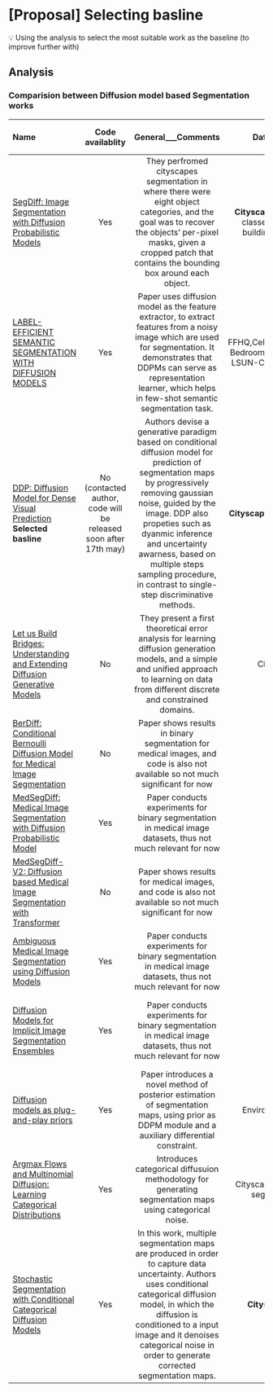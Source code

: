 # [Proposal] Selecting basline
    

:bulb: Using the analysis to select the most suitable work as the baseline (to improve further with)

  
## Analysis 
 
### Comparision between Diffusion model based Segmentation works 

    
| Name                                                                                                                                                                                | Code availablity |                                                      General___Comments                                                       |                          Dataset used                           |  Published or not   |     Performance (in mIoU, of cityscapes)     |                             Input modality                             |
|:----------------------------------------------------------------------------------------------------------------------------------------------------------------------------------- |:----------------:|:-----------------------------------------------------------------------------------------------------------------------------:|:---------------------------------------------------------------:|:-------------------:|:--------------------------------------------------------------:|:----------------------------------------------------------------------:|
| [SegDiff: Image Segmentation with Diffusion Probabilistic Models](https://arxiv.org/pdf/2112.00390.pdf)                                                                           |       Yes        |  They perfromed cityscapes segmentation in where there were eight object categories, and the goal was to recover the objects’ per-pixel masks, given a cropped patch that contains the bounding box around each object.                                                                                                                          |         **Cityscapes Val** (only 8 classes), Vaihingen building, MoNuSeg         |         No          |                        ---                                       |                  Gaussian noise along with image feature conditioning                          |
| [LABEL-EFFICIENT SEMANTIC SEGMENTATION WITH DIFFUSION MODELS](https://openreview.net/pdf?id=SlxSY2UZQT)                                                                             |       Yes        |  Paper uses diffusion model as the feature extractor, to extract features from a noisy image which are used for segmentation. It demonstrates that DDPMs can serve as representation learner, which helps in few-shot semantic segmentation task.                                                                                                              | FFHQ,CelebAMask,LSUN-Bedroom, ADE-Bedroom, LSUN-Cat, LSUN-Horse |       ICLR'22       |                                    ---                            |                               RGB image                              |                            RGB image                               |
| [DDP: Diffusion Model for Dense Visual Prediction](https://arxiv.org/pdf/2303.17559.pdf)  **Selected basline**                                                                                           |        No (contacted author, code will be released soon after 17th may)       |      Authors devise a generative paradigm based on conditional diffusion model for prediction of segmentation maps by progressively removing gaussian noise, guided by the image. DDP also propeties such as dyanmic inference and uncertainty awarness, based on multiple steps sampling procedure, in contrast to single-step discriminative methods.                                                                                                                       |                                              **Cityscapes VAL**, ADE20K                  |         No          |                                            **83.92 (1024x2048)**                    |     both RGB and label images                     | 
| [Let us Build Bridges: Understanding and Extending Diffusion Generative Models](https://arxiv.org/pdf/2208.14699.pdf)                                                               |        No        |   They present a first theoretical error analysis for learning diffusion generation models, and a simple and unified approach to learning on data from different discrete and constrained domains.  |                                              Cityscapes                   | NeurIPS'22 workshop |                             --- (mentioned ELBO:Likelihood evaluation term)                               |                       Categorical Noise as input                       |
| [BerDiff: Conditional Bernoulli Diffusion Model for Medical Image Segmentation](https://arxiv.org/pdf/2304.04429.pdf)                                                               |        No        | Paper shows results in binary segmentation for medical images, and code is also not available so not much significant for now |                                                                 |         No          |  ---                                                              |                        Input image as condition along with Bernoulli noise                       |
| [MedSegDiff: Medical Image Segmentation with Diffusion Probabilistic Model](https://openreview.net/pdf?id=Jdw-cm2jG9)                                                               |       Yes        |       Paper conducts experiments for binary segmentation in medical image datasets, thus not much relevant for now                                                                                                                   |                                                                 |       MIDL'23       |                                         ---                       |  Starting from Gaussian noise with image conditioning                             |
| [MedSegDiff-V2: Diffusion based Medical Image Segmentation with Transformer](https://arxiv.org/pdf/2301.11798.pdf)                                                                  |        No        |            Paper shows results for medical images, and code is also not available so not much significant for now             |                                                                 |         No          |                                 ---                                |                                                              Starting from Gaussian noise with image conditioning          |
| [Ambiguous Medical Image Segmentation using Diffusion Models](https://arxiv.org/pdf/2304.04745.pdf)                                                                                 |       Yes        |          Paper conducts experiments for binary segmentation in medical image datasets, thus not much relevant for now                                                                                                                    |                                                                 |       CVPR'23       |                      ---                                          |                        Input image conditioning  with Gaussian noise                      |
| [Diffusion Models for Implicit Image Segmentation Ensembles](https://arxiv.org/pdf/2112.03145.pdf)                                                                                  |       Yes        |           Paper conducts experiments for binary segmentation in medical image datasets, thus not much relevant for now                                                                                                                    |                                                                 |         No        |                       ---                                         |   Gausssian noise input along with different input images conditioning                  |
| [Diffusion models as plug-and-play priors](https://arxiv.org/pdf/2206.09012.pdf)                                                                                                    |       Yes        |          Paper introduces a novel method of posterior estimation of segmentation maps, using prior as DDPM module and a auxiliary differential constraint.                                                                                                                  |                                                      EnviroAtlas dataset           |     NeurIPS'22      |                                           ---                     |     Image and weak labels (auxiliary information) as inputs                     |
| [Argmax Flows and Multinomial Diffusion: Learning Categorical Distributions](https://proceedings.neurips.cc/paper_files/paper/2021/file/67d96d458abdef21792e6d8e590244e7-Paper.pdf) |       Yes        |                      Introduces categorical diffusuion methodology for generating segmentation maps using categorical noise.                                                                                                        |                             Cityscapes Val(8 class segmentation)                 |            NeurIPS'21         |   --- (mentioned ELBO:Likelihood evaluation term)   |  Categorical noise as input                                                                        |
| [Stochastic Segmentation with Conditional Categorical Diffusion Models](https://arxiv.org/pdf/2303.08888.pdf)                                                                      |       Yes        |    In this work, multiple segmentation maps are produced in order to capture data uncertainty. Authors uses conditional categorical diffusion model, in which the diffusion is conditioned to a input image and it denoises categorical noise in order to generate corrected segmentation maps.                                                                                                                          |                                                      **Cityscapes VAL**           |         No          |               65.8 (256x512)                                               |         RGB image conditioning with categorical noise as input         |
